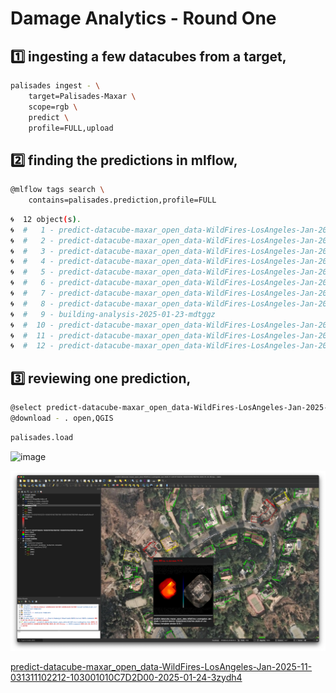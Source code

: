 # Damage Analytics - Round One

## 1️⃣ ingesting a few datacubes from a target,

```bash
palisades ingest - \
    target=Palisades-Maxar \
    scope=rgb \
    predict \
    profile=FULL,upload
```

## 2️⃣ finding the predictions in mlflow,

```bash
@mlflow tags search \
    contains=palisades.prediction,profile=FULL
```
```bash
🌀  12 object(s).
🌀  #   1 - predict-datacube-maxar_open_data-WildFires-LosAngeles-Jan-2025-11-031311102212-103001010C7DD700-2025-01-24-5ferpu
🌀  #   2 - predict-datacube-maxar_open_data-WildFires-LosAngeles-Jan-2025-11-031311102213-10400100A06B8000-2025-01-24-kj6wsu
🌀  #   3 - predict-datacube-maxar_open_data-WildFires-LosAngeles-Jan-2025-11-031311102212-103001010B9A1B00-2025-01-24-k0mdhu
🌀  #   4 - predict-datacube-maxar_open_data-WildFires-LosAngeles-Jan-2025-11-031311102212-10400100A06B8000-2025-01-24-mo3sod
🌀  #   5 - predict-datacube-maxar_open_data-WildFires-LosAngeles-Jan-2025-11-031311102212-103001010C12B000-2025-01-24-j9xcil
🌀  #   6 - predict-datacube-maxar_open_data-WildFires-LosAngeles-Jan-2025-11-031311102213-103001010C7D2D00-2025-01-24-3w93qm
🌀  #   7 - predict-datacube-maxar_open_data-WildFires-LosAngeles-Jan-2025-11-031311102212-103001010C7D2D00-2025-01-24-3zydh4
🌀  #   8 - predict-datacube-maxar_open_data-WildFires-LosAngeles-Jan-2025-11-031311102213-103001010C12B000-2025-01-24-511jt9
🌀  #   9 - building-analysis-2025-01-23-mdtggz
🌀  #  10 - predict-datacube-maxar_open_data-WildFires-LosAngeles-Jan-2025-11-031311102212-10400100A0B73800-2025-01-21-jeko6i
🌀  #  11 - predict-datacube-maxar_open_data-WildFires-LosAngeles-Jan-2025-11-031311102213-103001010B9A1B00-2025-01-21-lhnxrc
🌀  #  12 - predict-datacube-maxar_open_data-WildFires-LosAngeles-Jan-2025-11-031311102213-103001010B9A1B00-2025-01-21-za5ba5
```

## 3️⃣ reviewing one prediction,

```bash
@select predict-datacube-maxar_open_data-WildFires-LosAngeles-Jan-2025-11-031311102212-103001010C7D2D00-2025-01-24-3zydh4
@download - . open,QGIS
```

```python
palisades.load
```

![image](https://github.com/kamangir/assets/blob/main/palisades/analytics-1.png?raw=true)

![image](https://github.com/kamangir/assets/blob/main/palisades/analytics-2.png?raw=true)

[predict-datacube-maxar_open_data-WildFires-LosAngeles-Jan-2025-11-031311102212-103001010C7D2D00-2025-01-24-3zydh4](https://kamangir-public.s3.ca-central-1.amazonaws.com/predict-datacube-maxar_open_data-WildFires-LosAngeles-Jan-2025-11-031311102212-103001010C7D2D00-2025-01-24-3zydh4.tar.gz)
